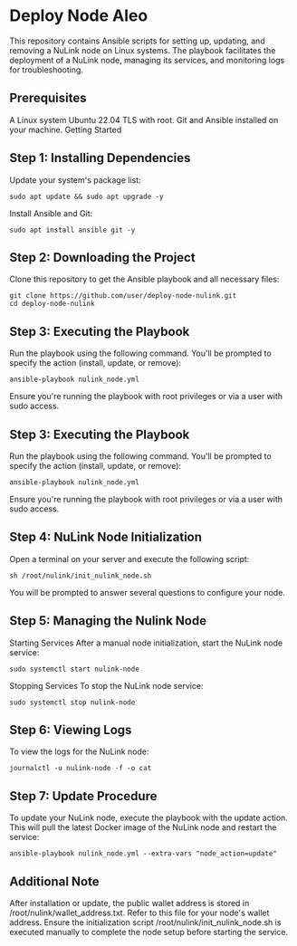 # Deploy Node Aleo

This repository contains Ansible scripts for setting up, updating, and removing a NuLink node on Linux systems. The playbook facilitates the deployment of a NuLink node, managing its services, and monitoring logs for troubleshooting.

## Prerequisites
A Linux system Ubuntu 22.04 TLS with root.
Git and Ansible installed on your machine.
Getting Started

## Step 1: Installing Dependencies
Update your system's package list:
```
sudo apt update && sudo apt upgrade -y
```

Install Ansible and Git:
```
sudo apt install ansible git -y
```

## Step 2: Downloading the Project
Clone this repository to get the Ansible playbook and all necessary files:
```
git clone https://github.com/user/deploy-node-nulink.git
cd deploy-node-nulink
```

## Step 3: Executing the Playbook
Run the playbook using the following command. You'll be prompted to specify the action (install, update, or remove):
```
ansible-playbook nulink_node.yml
```
Ensure you're running the playbook with root privileges or via a user with sudo access.

## Step 3: Executing the Playbook
Run the playbook using the following command. You'll be prompted to specify the action (install, update, or remove):
```
ansible-playbook nulink_node.yml
```
Ensure you're running the playbook with root privileges or via a user with sudo access.

## Step 4: NuLink Node Initialization

Open a terminal on your server and execute the following script:
```
sh /root/nulink/init_nulink_node.sh
```
You will be prompted to answer several questions to configure your node.

##  Step 5: Managing the Nulink Node

Starting Services
After a manual node initialization, start the NuLink node service:


```
sudo systemctl start nulink-node
```

Stopping Services
To stop the NuLink node service:
```
sudo systemctl stop nulink-node
```

## Step 6: Viewing Logs
To view the logs for the NuLink node:

```
journalctl -u nulink-node -f -o cat
```

## Step 7: Update Procedure
To update your NuLink node, execute the playbook with the update action. This will pull the latest Docker image of the NuLink node and restart the service:

```
ansible-playbook nulink_node.yml --extra-vars "node_action=update"
```


## Additional Note
After installation or update, the public wallet address is stored in /root/nulink/wallet_address.txt. Refer to this file for your node's wallet address. Ensure the initialization script /root/nulink/init_nulink_node.sh is executed manually to complete the node setup before starting the service.